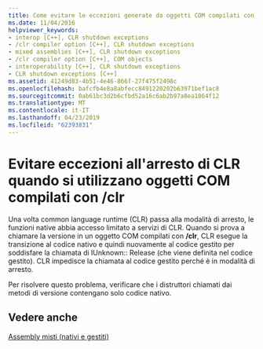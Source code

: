 ```yaml
---
title: Come evitare le eccezioni generate da oggetti COM compilati con - clr
ms.date: 11/04/2016
helpviewer_keywords:
- interop [C++], CLR shutdown exceptions
- /clr compiler option [C++], CLR shutdown exceptions
- mixed assemblies [C++], CLR shutdown exceptions
- /clr compiler option [C++], COM objects
- interoperability [C++], CLR shutdown exceptions
- CLR shutdown exceptions [C++]
ms.assetid: 41249d83-4b51-4e46-866f-27f475f2498c
ms.openlocfilehash: bafcfb4e8a8abfecc8491220202b63971bef1ac8
ms.sourcegitcommit: 0ab61bc3d2b6cfbd52a16c6ab2b97a8ea1864f12
ms.translationtype: MT
ms.contentlocale: it-IT
ms.lasthandoff: 04/23/2019
ms.locfileid: "62393831"
---
```

# <a name="avoiding-exceptions-on-clr-shutdown-when-consuming-com-objects-built-with-clr"></a>Evitare eccezioni all'arresto di CLR quando si utilizzano oggetti COM compilati con /clr

Una volta common language runtime (CLR) passa alla modalità di arresto, le funzioni native abbia accesso limitato a servizi di CLR. Quando si prova a chiamare la versione in un oggetto COM compilati con **/clr**, CLR esegue la transizione al codice nativo e quindi nuovamente al codice gestito per soddisfare la chiamata di IUnknown:: Release (che viene definita nel codice gestito). CLR impedisce la chiamata al codice gestito perché è in modalità di arresto.

Per risolvere questo problema, verificare che i distruttori chiamati dai metodi di versione contengano solo codice nativo.

## <a name="see-also"></a>Vedere anche

[Assembly misti (nativi e gestiti)](../dotnet/mixed-native-and-managed-assemblies.md)
